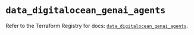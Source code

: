 # `data_digitalocean_genai_agents`

Refer to the Terraform Registry for docs: [`data_digitalocean_genai_agents`](https://registry.terraform.io/providers/digitalocean/digitalocean/2.63.0/docs/data-sources/genai_agents).
